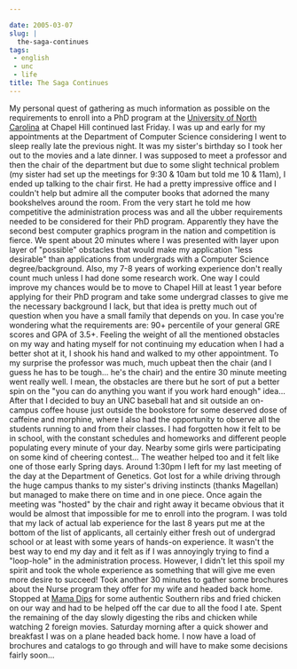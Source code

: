 ```yaml
---

date: 2005-03-07
slug: |
  the-saga-continues
tags:
 - english
 - unc
 - life
title: The Saga Continues
---
```


My personal quest of gathering as much information as possible on the
requirements to enroll into a PhD program at the [University of North
Carolina](http://www.unc.edu) at Chapel Hill continued last Friday. I
was up and early for my appointments at the Department of Computer
Science considering I went to sleep really late the previous night. It
was my sister's birthday so I took her out to the movies and a late
dinner. I was supposed to meet a professor and then the chair of the
department but due to some slight technical problem (my sister had set
up the meetings for 9:30 & 10am but told me 10 & 11am), I ended up
talking to the chair first. He had a pretty impressive office and I
couldn't help but admire all the computer books that adorned the many
bookshelves around the room. From the very start he told me how
competitive the administration process was and all the ubber
requirements needed to be considered for their PhD program. Apparently
they have the second best computer graphics program in the nation and
competition is fierce. We spent about 20 minutes where I was presented
with layer upon layer of "possible" obstacles that would make my
application "less desirable" than applications from undergrads with a
Computer Science degree/background. Also, my 7-8 years of working
experience don't really count much unless I had done some research work.
One way I could improve my chances would be to move to Chapel Hill at
least 1 year before applying for their PhD program and take some
undergrad classes to give me the necessary background I lack, but that
idea is pretty much out of question when you have a small family that
depends on you. In case you're wondering what the requirements are: 90+
percentile of your general GRE scores and GPA of 3.5+. Feeling the
weight of all the mentioned obstacles on my way and hating myself for
not continuing my education when I had a better shot at it, I shook his
hand and walked to my other appointment. To my surprise the professor
was much, much upbeat then the chair (and I guess he has to be tough...
he's the chair) and the entire 30 minute meeting went really well. I
mean, the obstacles are there but he sort of put a better spin on the
"you can do anything you want if you work hard enough" idea... After
that I decided to buy an UNC baseball hat and sit outside an on-campus
coffee house just outside the bookstore for some deserved dose of
caffeine and morphine, where I also had the opportunity to observe all
the students running to and from their classes. I had forgotten how it
felt to be in school, with the constant schedules and homeworks and
different people populating every minute of your day. Nearby some girls
were participating on some kind of cheering contest... The weather
helped too and it felt like one of those early Spring days. Around
1:30pm I left for my last meeting of the day at the Department of
Genetics. Got lost for a while driving through the huge campus thanks to
my sister's driving instincts (thanks Magellan) but managed to make
there on time and in one piece. Once again the meeting was "hosted" by
the chair and right away it became obvious that it would be almost that
impossible for me to enroll into the program. I was told that my lack of
actual lab experience for the last 8 years put me at the bottom of the
list of applicants, all certainly either fresh out of undergrad school
or at least with some years of hands-on experience. It wasn't the best
way to end my day and it felt as if I was annoyingly trying to find a
"loop-hole" in the administration process. However, I didn't let this
spoil my spirit and took the whole experience as something that will
give me even more desire to succeed! Took another 30 minutes to gather
some brochures about the Nurse program they offer for my wife and headed
back home. Stopped at [Mama Dips](http://mamadips.com/) for some
authentic Southern ribs and fried chicken on our way and had to be
helped off the car due to all the food I ate. Spent the remaining of the
day slowly digesting the ribs and chicken while watching 2 foreign
movies. Saturday morning after a quick shower and breakfast I was on a
plane headed back home. I now have a load of brochures and catalogs to
go through and will have to make some decisions fairly soon...

